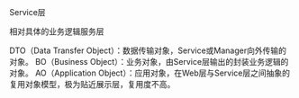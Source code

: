 Service层


相对具体的业务逻辑服务层

DTO（Data Transfer Object）：数据传输对象，Service或Manager向外传输的对象。
BO（Business Object）：业务对象，由Service层输出的封装业务逻辑的对象。
AO（Application Object）：应用对象，在Web层与Service层之间抽象的复用对象模型，极为贴近展示层，复用度不高。
